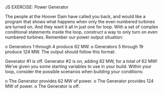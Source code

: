 JS EXERCISE: Power Generator

The people at the Hoover Dam have called you back, and would like a program that shows what happens when only the even numbered turbines are turned on. And they want it all in just one for loop.
With a set of complex conditional statements inside the loop, construct a way to only turn on even numbered turbines. Remember our power output situation:

o    Generators 1 through 4 produce 62 MW.
o    Generators 5 through 19 produce 124 MW.
The output should follow this format:

Generator #1 is off.
Generator #2 is on, adding 62 MW, for a total of 62 MW!
We’ve given you some starting variables to use in your build. Within your loop, consider the possible scenarios when building your conditions:

o    The Generator provides 62 MW of power.
o    The Generator provides 124 MW of power.
o    The Generator is off.